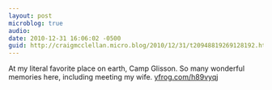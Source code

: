 ```yaml
---
layout: post
microblog: true
audio: 
date: 2010-12-31 16:06:02 -0500
guid: http://craigmcclellan.micro.blog/2010/12/31/t20948819269128192.html
---
```

At my literal favorite place on earth, Camp Glisson. So many wonderful memories here, including meeting my wife.  [yfrog.com/h89vyqj](http://yfrog.com/h89vyqj)
